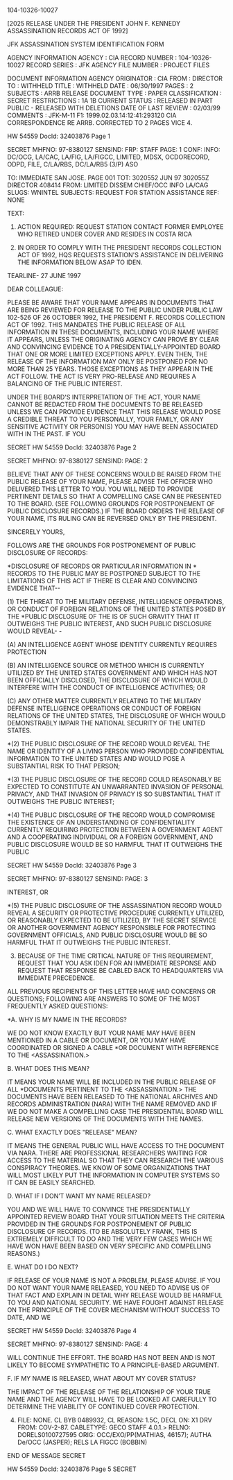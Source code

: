 104-10326-10027

[2025 RELEASE UNDER THE PRESIDENT JOHN F. KENNEDY ASSASSINATION RECORDS ACT OF 1992]

JFK ASSASSINATION SYSTEM
IDENTIFICATION FORM

AGENCY INFORMATION
AGENCY : CIA
RECORD NUMBER : 104-10326-10027
RECORD SERIES : JFK
AGENCY FILE NUMBER : PROJECT FILES

DOCUMENT INFORMATION
AGENCY ORIGINATOR : CIA
FROM : DIRECTOR
TO : WITHHELD
TITLE : WITHHELD
DATE : 06/30/1997
PAGES : 2
SUBJECTS : ARRB RELEASE
DOCUMENT TYPE : PAPER
CLASSIFICATION : SECRET
RESTRICTIONS : 1A 1B
CURRENT STATUS : RELEASED IN PART PUBLIC - RELEASED WITH DELETIONS
DATE OF LAST REVIEW : 02/03/99
COMMENTS : JFK-M-11 F1: 1999.02.03.14:12:41:293120 CIA
CORRESPONDENCE RE ARRB. CORRECTED TO 2 PAGES VICE 4.

HW 54559 DocId: 32403876 Page 1

SECRET
MHFNO: 97-8380127
SENSIND:
FRP: STAFF
PAGE: 1
CONF:
INFO: DC/OCG, LA/CAC, LA/FIG, LA/FIGCC, LIMITED, MDSX, OCDORECORD, ODPD, FILE, C/LA/RBS, DC/LA/RB5 (3/P)
ASO

TO: IMMEDIATE SAN JOSE.
PAGE 001
TOT: 3020552 JUN 97
302055Z DIRECTOR 408414
FROM: LIMITED DISSEM CHIEF/OCC INFO LA/CAG
SLUGS: WNINTEL
SUBJECTS: REQUEST FOR STATION ASSISTANCE
REF: NONE

TEXT:
1. ACTION REQUIRED: REQUEST STATION CONTACT FORMER EMPLOYEE WHO RETIRED UNDER COVER AND RESIDES IN COSTA RICA

2. IN ORDER TO COMPLY WITH THE PRESIDENT <JFK ASSASSINATION> RECORDS COLLECTION ACT OF 1992, HQS REQUESTS STATION'S ASSISTANCE IN DELIVERING THE INFORMATION BELOW ASAP TO IDEN.

TEARLINE-
27 JUNE 1997

DEAR COLLEAGUE:

PLEASE BE AWARE THAT YOUR NAME APPEARS IN DOCUMENTS THAT ARE BEING REVIEWED FOR RELEASE TO THE PUBLIC UNDER PUBLIC LAW 102-526 OF 26 OCTOBER 1992, THE PRESIDENT <JOHN> F. <KENNEDY ASSASSINATION> RECORDS COLLECTION ACT OF 1992. THIS MANDATES THE PUBLIC RELEASE OF ALL INFORMATION IN THESE DOCUMENTS, INCLUDING YOUR NAME WHERE IT APPEARS, UNLESS THE ORIGINATING AGENCY CAN PROVE BY CLEAR AND CONVINCING EVIDENCE TO A PRESIDENTIALLY-APPOINTED BOARD THAT ONE OR MORE LIMITED EXCEPTIONS APPLY. EVEN THEN, THE RELEASE OF THE INFORMATION MAY ONLY BE POSTPONED FOR NO MORE THAN 25 YEARS.
THOSE EXCEPTIONS AS THEY APPEAR IN THE ACT FOLLOW. THE ACT IS VERY PRO-RELEASE AND REQUIRES A BALANCING OF THE PUBLIC INTEREST.

UNDER THE BOARD'S INTERPRETATION OF THE ACT, YOUR NAME CANNOT BE REDACTED FROM THE DOCUMENTS TO BE RELEASED UNLESS WE CAN PROVIDE EVIDENCE THAT THIS RELEASE WOULD POSE A CREDIBLE THREAT TO YOU PERSONALLY, YOUR FAMILY, OR ANY SENSITIVE ACTIVITY OR PERSON(S) YOU MAY HAVE BEEN ASSOCIATED WITH IN THE PAST. IF YOU

SECRET
HW 54559 DocId: 32403876 Page 2

SECRET
MHFNO: 97-8380127
SENSIND:
PAGE: 2

BELIEVE THAT ANY OF THESE CONCERNS WOULD BE RAISED FROM THE PUBLIC RELEASE OF YOUR NAME, PLEASE ADVISE THE OFFICER WHO DELIVERED THIS LETTER TO YOU. YOU WILL NEED TO PROVIDE PERTINENT DETAILS SO THAT A COMPELLING CASE CAN BE PRESENTED TO THE BOARD. (SEE FOLLOWING GROUNDS FOR POSTPONEMENT OF PUBLIC DISCLOSURE RECORDS.) IF THE BOARD ORDERS THE RELEASE OF YOUR NAME, ITS RULING CAN BE REVERSED ONLY BY THE PRESIDENT.

SINCERELY
YOURS,

FOLLOWS ARE THE GROUNDS FOR POSTPONEMENT OF PUBLIC DISCLOSURE OF RECORDS:

*DISCLOSURE OF <ASSASSINATION> RECORDS OR PARTICULAR INFORMATION IN * <ASSASSINATION> RECORDS TO THE PUBLIC MAY BE POSTPONED SUBJECT TO THE LIMITATIONS OF THIS ACT IF THERE IS CLEAR AND CONVINCING EVIDENCE THAT--

(1) THE THREAT TO THE MILITARY DEFENSE, INTELLIGENCE OPERATIONS, OR CONDUCT OF FOREIGN RELATIONS OF THE UNITED STATES POSED BY THE *PUBLIC DISCLOSURE OF THE <ASSASSINATION> IS OF SUCH GRAVITY THAT IT OUTWEIGHS THE PUBLIC INTEREST, AND SUCH PUBLIC DISCLOSURE WOULD REVEAL- -

(A) AN INTELLIGENCE AGENT WHOSE IDENTITY CURRENTLY REQUIRES PROTECTION

(B) AN INTELLIGENCE SOURCE OR METHOD WHICH IS CURRENTLY UTILIZED BY THE UNITED STATES GOVERNMENT AND WHICH HAS NOT BEEN OFFICIALLY DISCLOSED, THE DISCLOSURE OF WHICH WOULD INTERFERE WITH THE CONDUCT OF INTELLIGENCE ACTIVITIES; OR

(C) ANY OTHER MATTER CURRENTLY RELATING TO THE MILITARY DEFENSE INTELLIGENCE OPERATIONS OR CONDUCT OF FOREIGN RELATIONS OF THE UNITED STATES, THE DISCLOSURE OF WHICH WOULD DEMONSTRABLY IMPAIR THE NATIONAL SECURITY OF THE UNITED STATES.

*(2) THE PUBLIC DISCLOSURE OF THE <ASSASSINATION> RECORD WOULD REVEAL THE NAME OR IDENTITY OF A LIVING PERSON WHO PROVIDED CONFIDENTIAL INFORMATION TO THE UNITED STATES AND WOULD POSE A SUBSTANTIAL RISK TO THAT PERSON;

*(3) THE PUBLIC DISCLOSURE OF THE <ASSASSINATION> RECORD COULD REASONABLY BE EXPECTED TO CONSTITUTE AN UNWARRANTED INVASION OF PERSONAL PRIVACY, AND THAT INVASION OF PRIVACY IS SO SUBSTANTIAL THAT IT OUTWEIGHS THE PUBLIC INTEREST;

*(4) THE PUBLIC DISCLOSURE OF THE <ASSASSINATION> RECORD WOULD COMPROMISE THE EXISTENCE OF AN UNDERSTANDING OF CONFIDENTIALITY CURRENTLY REQUIRING PROTECTION BETWEEN A GOVERNMENT AGENT AND A COOPERATING INDIVIDUAL OR A FOREIGN GOVERNMENT, AND PUBLIC DISCLOSURE WOULD BE SO HARMFUL THAT IT OUTWEIGHS THE PUBLIC

SECRET
HW 54559 DocId: 32403876 Page 3

SECRET
MHFNO: 97-8380127
SENSIND:
PAGE: 3

INTEREST, OR

*(5) THE PUBLIC DISCLOSURE OF THE ASSASSINATION RECORD WOULD REVEAL A SECURITY OR PROTECTIVE PROCEDURE CURRENTLY UTILIZED, OR REASONABLY EXPECTED TO BE UTILIZED, BY THE SECRET SERVICE OR ANOTHER GOVERNMENT AGENCY RESPONSIBLE FOR PROTECTING GOVERNMENT OFFICIALS, AND PUBLIC DISCLOSURE WOULD BE SO HARMFUL THAT IT OUTWEIGHS THE PUBLIC INTEREST.

3. BECAUSE OF THE TIME CRITICAL NATURE OF THIS REQUIREMENT, REQUEST THAT YOU ASK IDEN FOR AN IMMEDIATE RESPONSE AND REQUEST THAT RESPONSE BE CABLED BACK TO HEADQUARTERS VIA IMMEDIATE PRECEDENCE.

ALL PREVIOUS RECIPIENTS OF THIS LETTER HAVE HAD CONCERNS OR QUESTIONS; FOLLOWING ARE ANSWERS TO SOME OF THE MOST FREQUENTLY ASKED QUESTIONS:

*A. WHY IS MY NAME IN THE <JFK ASSASSINATION> RECORDS?

WE DO NOT KNOW EXACTLY BUT YOUR NAME MAY HAVE BEEN MENTIONED IN A CABLE OR DOCUMENT, OR YOU MAY HAVE COORDINATED OR SIGNED A CABLE *OR DOCUMENT WITH REFERENCE TO THE <ASSASSINATION.>

B. WHAT DOES THIS MEAN?

IT MEANS YOUR NAME WILL BE INCLUDED IN THE PUBLIC RELEASE OF ALL *DOCUMENTS PERTINENT TO THE <ASSASSINATION.> THE DOCUMENTS HAVE BEEN RELEASED TO THE NATIONAL ARCHIVES AND RECORDS ADMINISTRATION (NARA) WITH THE NAME REMOVED AND IF WE DO NOT MAKE A COMPELLING CASE THE PRESIDENTIAL BOARD WILL RELEASE NEW VERSIONS OF THE DOCUMENTS WITH THE NAMES.

C. WHAT EXACTLY DOES "RELEASE" MEAN?

IT MEANS THE GENERAL PUBLIC WILL HAVE ACCESS TO THE DOCUMENT VIA NARA. THERE ARE PROFESSIONAL RESEARCHERS WAITING FOR ACCESS TO THE MATERIAL SO THAT THEY CAN RESEARCH THE VARIOUS CONSPIRACY THEORIES. WE KNOW OF SOME ORGANIZATIONS THAT WILL MOST LIKELY PUT THE INFORMATION IN COMPUTER SYSTEMS SO IT CAN BE EASILY SEARCHED.

D. WHAT IF I DON’T WANT MY NAME RELEASED?

YOU AND WE WILL HAVE TO CONVINCE THE PRESIDENTIALLY APPOINTED REVIEW BOARD THAT YOUR SITUATION MEETS THE CRITERIA PROVIDED IN THE GROUNDS FOR POSTPONEMENT OF PUBLIC DISCLOSURE OF RECORDS. (TO BE ABSOLUTELY FRANK, THIS IS EXTREMELY DIFFICULT TO DO AND THE VERY FEW CASES WHICH WE HAVE WON HAVE BEEN BASED ON VERY SPECIFIC AND COMPELLING REASONS.)

E. WHAT DO I DO NEXT?

IF RELEASE OF YOUR NAME IS NOT A PROBLEM, PLEASE ADVISE. IF YOU DO NOT WANT YOUR NAME RELEASED, YOU NEED TO ADVISE US OF THAT FACT AND EXPLAIN IN DETAIL WHY RELEASE WOULD BE HARMFUL TO YOU AND NATIONAL SECURITY. WE HAVE FOUGHT AGAINST RELEASE ON THE PRINCIPLE OF THE COVER MECHANISM WITHOUT SUCCESS TO DATE, AND WE

SECRET
HW 54559 DocId: 32403876 Page 4

SECRET
MHFNO: 97-8380127
SENSIND:
PAGE: 4

WILL CONTINUE THE EFFORT. THE BOARD HAS NOT BEEN AND IS NOT LIKELY TO BECOME SYMPATHETIC TO A PRINCIPLE-BASED ARGUMENT.

F. IF MY NAME IS RELEASED, WHAT ABOUT MY COVER STATUS?

THE IMPACT OF THE RELEASE OF THE RELATIONSHIP OF YOUR TRUE NAME AND THE AGENCY WILL HAVE TO BE LOOKED AT CAREFULLY TO DETERMINE THE VIABILITY OF CONTINUED COVER PROTECTION.

4. FILE: NONE. CL BYB 0489932, CL REASON: 1.5C, DECL ON:
X1 DRV FROM: COV-2-87.
CABLETYPE: GECO STAFF 4.0.1.>
RELNO:
DORELS0100727595
ORIG: OCC/EXO/PP(MATHIAS, 46157); AUTHA De/OCC (JASPER); RELS
LA FIGCC (BOBBIN)

END OF MESSAGE
SECRET

HW 54559 DocId: 32403876 Page 5
SECRET
